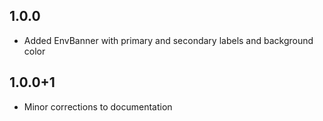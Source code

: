 ## 1.0.0

* Added EnvBanner with primary and secondary labels and background color

## 1.0.0+1

* Minor corrections to documentation